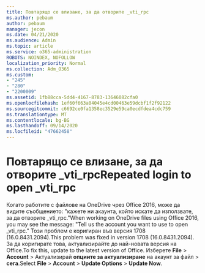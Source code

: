 ```yaml
---
title: Повтарящо се влизане, за да отворите _vti_rpc
ms.author: pebaum
author: pebaum
manager: jecon
ms.date: 04/21/2020
ms.audience: Admin
ms.topic: article
ms.service: o365-administration
ROBOTS: NOINDEX, NOFOLLOW
localization_priority: Normal
ms.collection: Adm_O365
ms.custom:
- "245"
- "280"
- "2200009"
ms.assetid: 1fb88cca-5dd4-4167-8783-13646082cfa0
ms.openlocfilehash: 1ef60f663a04045e4cd00463e59dcbf1f2f92122
ms.sourcegitcommit: c6692ce0fa1358ec3529e59ca0ecdfdea4cdc759
ms.translationtype: MT
ms.contentlocale: bg-BG
ms.lasthandoff: 09/14/2020
ms.locfileid: "47662458"
---
```

# <a name="repeated-login-to-open-_vti_rpc"></a><span data-ttu-id="db3b3-102">Повтарящо се влизане, за да отворите _vti_rpc</span><span class="sxs-lookup"><span data-stu-id="db3b3-102">Repeated login to open _vti_rpc</span></span>

<span data-ttu-id="db3b3-103">Когато работите с файлове на OneDrive чрез Office 2016, може да видите съобщението: "кажете ни акаунта, който искате да използвате, за да отворите _vti_rpc."</span><span class="sxs-lookup"><span data-stu-id="db3b3-103">When working on OneDrive files using Office 2016, you may see the message: "Tell us the account you want to use to open _vti_rpc."</span></span> <span data-ttu-id="db3b3-104">Този проблем е коригиран във версия 1708 (16.0.8431.2094).</span><span class="sxs-lookup"><span data-stu-id="db3b3-104">This problem was fixed in version 1708 (16.0.8431.2094).</span></span> <span data-ttu-id="db3b3-105">За да коригирате това, актуализирайте до най-новата версия на Office.</span><span class="sxs-lookup"><span data-stu-id="db3b3-105">To fix this, update to the latest version of Office.</span></span> <span data-ttu-id="db3b3-106">Изберете **File** \> **Account** \> Актуализирай **опциите за актуализиране** на акаунт за файл \> **сега**.</span><span class="sxs-lookup"><span data-stu-id="db3b3-106">Select **File** \> **Account** \> **Update Options** \> **Update Now**.</span></span>
  